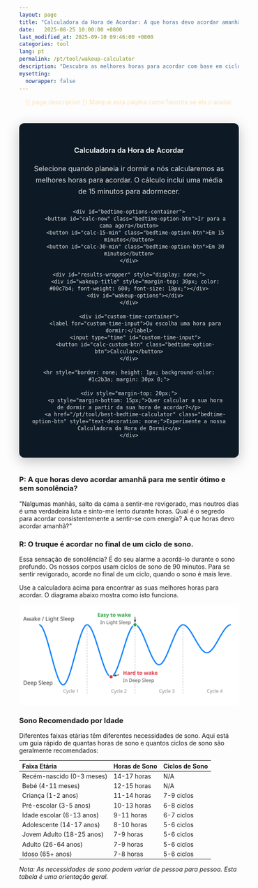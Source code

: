 ```yaml
---
layout: page
title: "Calculadora da Hora de Acordar: A que horas devo acordar amanhã?"
date:   2025-08-25 10:00:00 +0800
last_modified_at: 2025-09-10 09:46:00 +0800
categories: tool
lang: pt
permalink: /pt/tool/wakeup-calculator
description: "Descubra as melhores horas para acordar com base em ciclos de sono de 90 minutos. Pode ajudá-lo a acordar sentindo-se revigorado e enérgico."
mysetting:
  nowrapper: false
---
```


<p style="text-align:center;color:#FFE0B2">{{ page.description }} Marque esta página como favorita se ela o ajudar.</p>


<style>
    #sleep-calculator-container {
        font-family: -apple-system, BlinkMacSystemFont, "Segoe UI", Roboto, Helvetica, Arial, sans-serif;
        max-width: 500px;
        margin: 40px auto;
        padding: 30px;
        border-radius: 12px;
        box-shadow: 0 8px 30px rgba(0,0,0,0.25);
        background: #0d1a26;
        color: #e0e0e0;
        text-align: center;
    }
    #sleep-calculator-container h3 {
        color: #ffffff;
        font-weight: 600;
        margin-bottom: 20px;
    }
    #sleep-calculator-container p {
        color: #e0e0e0;
        font-size: 16px;
        line-height: 1.6;
        margin-bottom: 25px;
    }
    #bedtime-options-container {
        display: flex;
        flex-wrap: wrap;
        justify-content: center;
        gap: 10px;
        margin-bottom: 20px;
    }
    .bedtime-option-btn {
        background-color: #1c2b3a;
        color: #00c7b4;
        border: 1px solid #00c7b4;
        padding: 10px 15px;
        border-radius: 20px;
        font-size: 14px;
        font-weight: 600;
        cursor: pointer;
        transition: all 0.2s;
    }
    .bedtime-option-btn:hover, .bedtime-option-btn.active {
        background-color: #00c7b4;
        color: #0d1a26;
    }
    #custom-time-container {
        margin-top: 20px;
        display: flex;
        justify-content: center;
        align-items: center;
        gap: 10px;
        flex-wrap: wrap;
    }
    #custom-time-input {
        background-color: #e0e0e0; /* Light background */
        color: #0d1a26; /* Dark text */
        border: 1px solid #00c7b4;
        padding: 8px;
        border-radius: 8px;
    }
    #wakeup-options {
        display: flex;
        flex-wrap: wrap;
        justify-content: center;
        gap: 12px;
        margin-top: 20px;
    }
    .bedtime {
        background-color: #00c7b4;
        color: #0d1a26;
        padding: 6px 12px;
        border-radius: 14px;
        font-size: 14px;
        font-weight: 600;
        display: flex;
        flex-direction: column;
        align-items: center;
        min-width: 100px;
    }
    .duration-annotation {
        font-size: 12px;
        color: #1c2b3a;
        margin-top: 2px;
        font-weight: 500;
    }
</style>

<div id="sleep-calculator-container">
    <h3>Calculadora da Hora de Acordar</h3>
    <p>Selecione quando planeia ir dormir e nós calcularemos as melhores horas para acordar. O cálculo inclui uma média de 15 minutos para adormecer.</p>
    
    <div id="bedtime-options-container">
        <button id="calc-now" class="bedtime-option-btn">Ir para a cama agora</button>
        <button id="calc-15-min" class="bedtime-option-btn">Em 15 minutos</button>
        <button id="calc-30-min" class="bedtime-option-btn">Em 30 minutos</button>
    </div>

    <div id="results-wrapper" style="display: none;">
        <div id="wakeup-title" style="margin-top: 30px; color: #00c7b4; font-weight: 600; font-size: 18px;"></div>
        <div id="wakeup-options"></div>
    </div>

    <div id="custom-time-container">
        <label for="custom-time-input">Ou escolha uma hora para dormir:</label>
        <input type="time" id="custom-time-input">
        <button id="calc-custom-btn" class="bedtime-option-btn">Calcular</button>
    </div>

    <hr style="border: none; height: 1px; background-color: #1c2b3a; margin: 30px 0;">

    <div style="margin-top: 20px;">
        <p style="margin-bottom: 15px;">Quer calcular a sua hora de dormir a partir da sua hora de acordar?</p>
        <a href="/pt/tool/best-bedtime-calculator" class="bedtime-option-btn" style="text-decoration: none;">Experimente a nossa Calculadora da Hora de Dormir</a>
    </div>

</div>

<script>
    document.addEventListener('DOMContentLoaded', function() {
        const wakeupOptionsContainer = document.getElementById('wakeup-options');
        const wakeupTitle = document.getElementById('wakeup-title');
        const resultsWrapper = document.getElementById('results-wrapper');
        const calcNowBtn = document.getElementById('calc-now');
        const calc15MinBtn = document.getElementById('calc-15-min');
        const calc30MinBtn = document.getElementById('calc-30-min');
        const customTimeInput = document.getElementById('custom-time-input');
        const calcCustomBtn = document.getElementById('calc-custom-btn');
        const presetOptionBtns = document.querySelectorAll('#bedtime-options-container .bedtime-option-btn');

        function setDefaultTime() {
            const now = new Date();
            const futureTime = new Date(now.getTime() + 45 * 60 * 1000);
            const hours = String(futureTime.getHours()).padStart(2, '0');
            const minutes = String(futureTime.getMinutes()).padStart(2, '0');
            customTimeInput.value = `${hours}:${minutes}`;
        }

        function formatTime(date) {
            let hours = date.getHours();
            let minutes = date.getMinutes();
            const ampm = hours >= 12 ? 'PM' : 'AM';
            hours = hours % 12;
            hours = hours ? hours : 12; // a hora '0' deve ser '12'
            minutes = minutes < 10 ? '0' + minutes : minutes;
            return hours + ':' + minutes + ' ' + ampm;
        }

        function calculateAndShowWakeUpTimes(startTime, startTimeString) {
            if (!wakeupOptionsContainer || !wakeupTitle || !resultsWrapper) return;

            resultsWrapper.style.display = 'block';
            wakeupTitle.textContent = `Se for para a cama ${startTimeString}, acorde às:`

            // Add 15 minutes to account for the time it takes to fall asleep.
            const sleepTime = new Date(startTime.getTime() + 15 * 60 * 1000);

            const wakeUpTimes = [];
            const sleepCycleMinutes = 90;
            const numberOfCycles = 6;

            for (let i = 1; i <= numberOfCycles; i++) {
                let wakeUpTime = new Date(sleepTime.getTime() + i * sleepCycleMinutes * 60 * 1000);
                
                const durationHours = Math.floor((i * sleepCycleMinutes) / 60);
                const durationMinutes = (i * sleepCycleMinutes) % 60;
                let durationText = `${durationHours}h`;
                if (durationMinutes > 0) {
                    durationText += ` ${durationMinutes}m`;
                }

                wakeUpTimes.push({time: wakeUpTime, duration: durationText});
            }

            wakeupOptionsContainer.innerHTML = '';
            
            // Show the best times first (longer sleep)
            wakeUpTimes.reverse().forEach(wt => {
                const wakeupElement = document.createElement('div');
                wakeupElement.className = 'bedtime'; // Reuse style
                
                const timeSpan = document.createElement('span');
                timeSpan.textContent = formatTime(wt.time);
                
                const durationSpan = document.createElement('span');
                durationSpan.className = 'duration-annotation';
                durationSpan.textContent = `(${wt.duration} de sono)`;

                wakeupElement.appendChild(timeSpan);
                wakeupElement.appendChild(durationSpan);
                wakeupOptionsContainer.appendChild(wakeupElement);
            });
        }

        function setActiveButton(activeBtn) {
            presetOptionBtns.forEach(btn => btn.classList.remove('active'));
            if (activeBtn) {
                activeBtn.classList.add('active');
            }
        }

        calcNowBtn.addEventListener('click', () => {
            setActiveButton(calcNowBtn);
            calculateAndShowWakeUpTimes(new Date(), 'agora');
        });

        calc15MinBtn.addEventListener('click', () => {
            setActiveButton(calc15MinBtn);
            const startTime = new Date(new Date().getTime() + 15 * 60 * 1000);
            calculateAndShowWakeUpTimes(startTime, 'em 15 minutos');
        });

        calc30MinBtn.addEventListener('click', () => {
            setActiveButton(calc30MinBtn);
            const startTime = new Date(new Date().getTime() + 30 * 60 * 1000);
            calculateAndShowWakeUpTimes(startTime, 'em 30 minutos');
        });

        calcCustomBtn.addEventListener('click', () => {
            setActiveButton(null); // No preset button is active
            const timeValue = customTimeInput.value;
            if (!timeValue) {
                // Maybe provide feedback to the user
                if (resultsWrapper) resultsWrapper.style.display = 'none';
                wakeupTitle.textContent = 'Por favor, selecione uma hora primeiro.';
                wakeupOptionsContainer.innerHTML = '';
                return;
            }

            const [hours, minutes] = timeValue.split(':');
            const now = new Date();
            const startTime = new Date(now.getFullYear(), now.getMonth(), now.getDate(), hours, minutes);

            // If the selected time is earlier than now, assume it's for the next day
            if (startTime < now) {
                startTime.setDate(startTime.getDate() + 1);
            }
            
            calculateAndShowWakeUpTimes(startTime, `às ${formatTime(startTime)}`);
        });
        
        // Set default time for the custom input
        setDefaultTime();
    });
</script>

### P: A que horas devo acordar amanhã para me sentir ótimo e sem sonolência?

"Nalgumas manhãs, salto da cama a sentir-me revigorado, mas noutros dias é uma verdadeira luta e sinto-me lento durante horas. Qual é o segredo para acordar consistentemente a sentir-se com energia? A que horas devo acordar amanhã?"

### R: O truque é acordar no final de um ciclo de sono.

Essa sensação de sonolência? É do seu alarme a acordá-lo durante o sono profundo. Os nossos corpos usam ciclos de sono de 90 minutos. Para se sentir revigorado, acorde no final de um ciclo, quando o sono é mais leve.

Use a calculadora acima para encontrar as suas melhores horas para acordar. O diagrama abaixo mostra como isto funciona.

<p style="text-align:center;">
  <img src="/assets/img/sleep_cycle_explanation.svg" alt="Um diagrama que mostra que a melhor hora para acordar é no final de um ciclo de sono de 90 minutos, evitando a sonolência que advém de acordar durante uma fase de sono profundo." style="max-width: 100%;"/>
</p>

### Sono Recomendado por Idade

Diferentes faixas etárias têm diferentes necessidades de sono. Aqui está um guia rápido de quantas horas de sono e quantos ciclos de sono são geralmente recomendados:

| Faixa Etária | Horas de Sono | Ciclos de Sono |
| :--- | :--- | :--- |
| Recém-nascido (0-3 meses) | 14-17 horas | N/A |
| Bebé (4-11 meses) | 12-15 horas | N/A |
| Criança (1-2 anos) | 11-14 horas | 7-9 ciclos |
| Pré-escolar (3-5 anos) | 10-13 horas | 6-8 ciclos |
| Idade escolar (6-13 anos) | 9-11 horas | 6-7 ciclos |
| Adolescente (14-17 anos) | 8-10 horas | 5-6 ciclos |
| Jovem Adulto (18-25 anos) | 7-9 horas | 5-6 ciclos |
| Adulto (26-64 anos) | 7-9 horas | 5-6 ciclos |
| Idoso (65+ anos) | 7-8 horas | 5-6 ciclos |

*Nota: As necessidades de sono podem variar de pessoa para pessoa. Esta tabela é uma orientação geral.*